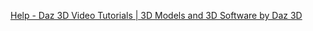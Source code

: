[Help - Daz 3D Video Tutorials | 3D Models and 3D Software by Daz 3D](https://www.daz3d.com/help/help-daz-3d-video-tutorials)
